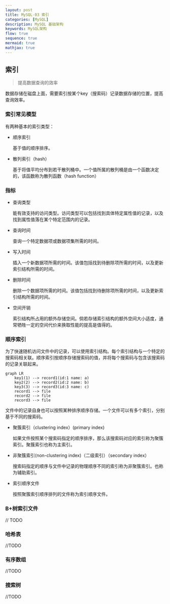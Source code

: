 ```yaml
---
layout: post
title: MySQL-03 索引
categories: [MySQL]
description: MySQL 基础架构
keywords: MySQL架构
flow: true
sequence: true
mermaid: true
mathjax: true
---
```


## 索引

> 提高数据查询的效率

数据存储在磁盘上面，需要索引按某个key（搜索码）记录数据存储的位置，提高查询效率。

### 索引常见模型

有两种基本的索引类型：

* 顺序索引

  基于值的顺序排序。

* 散列索引（hash）

  基于将值平均分布到若干散列桶中。一个值所属的散列桶是由一个函数决定的，该函数称为散列函数（hash function）

### 指标

* 查询类型

  能有效支持的访问类型。访问类型可以包括找到具体特定属性值的记录，以及找到属性值落在某个特定范围内的记录。

* 查询时间

  查询一个特定数据项或数据项集所需的时间。

* 写入时间

  插入一个新数据项所需的时间。该值包括找到待删除项所需的时间，以及更新索引结构所需的时间。

* 删除时间

  删除一个数据项所需的时间。该值包括找到待删除项所需的时间，以及更新索引结构所需的时间。

* 空间开销

  索引结构所占用的额外存储空间。倘若存储索引结构的额外空间大小适度，通常牺牲一定的空间代价来换取性能的提高是值得的。



### 顺序索引

为了快速随机访问文件中的记录，可以使用索引结构。每个索引结构与一个特定的搜索码相关联。顺序索引按顺序存储搜索码的值，并将每个搜索码与包含该搜索码的记录关联起来。

```mermaid
graph LR
    key1(1) --> record1(id:1 name: a)
    key2(2) --> record2(id:2 name: b)
    key3(3) --> record3(id:3 name: c)
    record1 --> file
    record2 --> file
    record3 --> file

```

文件中的记录自身也可以按照某种排序顺序存储。一个文件可以有多个索引，分别基于不同的搜索码。

* 聚簇索引（clustering index）(primary index)

  如果文件按照某个搜索码指定的顺序排序，那么该搜索码对应的索引称为聚簇索引。聚簇索引也称为主索引。

* 非聚簇索引(non-clustering index)（二级索引）（secondary index）

  搜索码指定的顺序与文件中记录的物理顺序不同的索引称为非聚簇索引。也称为辅助索引。

* 索引顺序文件

  按照聚簇索引顺序排列的文件称为索引顺序文件。

### B+树索引文件
// TODO

### 哈希表

//TODO

### 有序数组
//TODO
### 搜索树
//TODO
